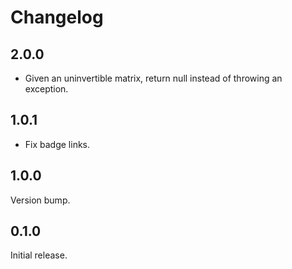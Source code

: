 # Changelog

## 2.0.0

- Given an uninvertible matrix, return null instead of throwing an exception.

## 1.0.1

- Fix badge links.

## 1.0.0

Version bump.

## 0.1.0

Initial release.

